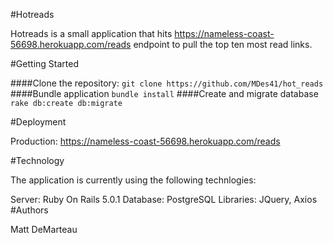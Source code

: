 #Hotreads

Hotreads is a small application that hits https://nameless-coast-56698.herokuapp.com/reads endpoint to pull the top ten most read links.

#Getting Started

####Clone the repository:
  ```git clone https://github.com/MDes41/hot_reads```
####Bundle application
  ```bundle install```
####Create and migrate database
  ```rake db:create db:migrate```

#Deployment

Production: https://nameless-coast-56698.herokuapp.com/reads

#Technology

The application is currently using the following technlogies:

Server: Ruby On Rails 5.0.1
Database: PostgreSQL
Libraries: JQuery, Axios
#Authors

Matt DeMarteau